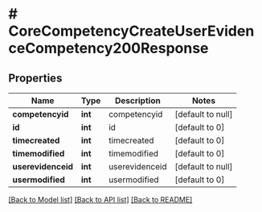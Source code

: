 # # CoreCompetencyCreateUserEvidenceCompetency200Response

## Properties

Name | Type | Description | Notes
------------ | ------------- | ------------- | -------------
**competencyid** | **int** | competencyid | [default to null]
**id** | **int** | id | [default to 0]
**timecreated** | **int** | timecreated | [default to 0]
**timemodified** | **int** | timemodified | [default to 0]
**userevidenceid** | **int** | userevidenceid | [default to null]
**usermodified** | **int** | usermodified | [default to 0]

[[Back to Model list]](../../README.md#models) [[Back to API list]](../../README.md#endpoints) [[Back to README]](../../README.md)
